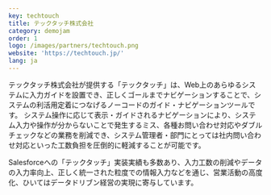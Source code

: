 ```yaml
---
key: techtouch
title: テックタッチ株式会社
category: demojam
order: 1
logo: /images/partners/techtouch.png
website: 'https://techtouch.jp/'
lang: ja
---
```

テックタッチ株式会社が提供する「テックタッチ」は、Web上のあらゆるシステムに入力ガイドを設置でき、正しくゴールまでナビゲーションすることで、システムの利活用定着につなげるノーコードのガイド・ナビゲーションツールです。
システム操作に応じて表示・ガイドされるナビゲーションにより、システム入力や操作が分からないことで発生するミス、各種お問い合わせ対応やダブルチェックなどの業務を削減でき、システム管理者・部門にとっては社内問い合わせ対応といった工数負担を圧倒的に軽減することが可能です。

Salesforceへの「テックタッチ」実装実績も多数あり、入力工数の削減やデータの入力率向上、正しく統一された粒度での情報入力などを通じ、営業活動の高度化、ひいてはデータドリブン経営の実現に寄与しています。